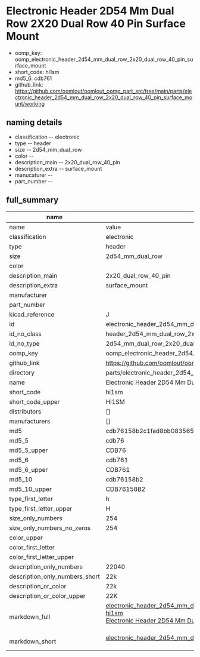 # Electronic Header 2D54 Mm Dual Row 2X20 Dual Row 40 Pin Surface Mount

  
* oomp_key: oomp_electronic_header_2d54_mm_dual_row_2x20_dual_row_40_pin_surface_mount 
* short_code: hi1sm
* md5_6: cdb761  
* github_link: https://github.com/oomlout/oomlout_oomp_part_src/tree/main/parts/electronic_header_2d54_mm_dual_row_2x20_dual_row_40_pin_surface_mount/working  
## naming details
* classification -- electronic
* type -- header
* size -- 2d54_mm_dual_row
* color -- 
* description_main -- 2x20_dual_row_40_pin
* description_extra -- surface_mount
* manucaturer -- 
* part_number -- 





## full_summary
| name | value | 
| --- | --- | 
| name | value | 
| classification | electronic | 
| type | header | 
| size | 2d54_mm_dual_row | 
| color |  | 
| description_main | 2x20_dual_row_40_pin | 
| description_extra | surface_mount | 
| manufacturer |  | 
| part_number |  | 
| kicad_reference | J | 
| id | electronic_header_2d54_mm_dual_row_2x20_dual_row_40_pin_surface_mount | 
| id_no_class | header_2d54_mm_dual_row_2x20_dual_row_40_pin_surface_mount | 
| id_no_type | 2d54_mm_dual_row_2x20_dual_row_40_pin_surface_mount | 
| oomp_key | oomp_electronic_header_2d54_mm_dual_row_2x20_dual_row_40_pin_surface_mount | 
| github_link | https://github.com/oomlout/oomlout_oomp_part_src/tree/main/parts/electronic_header_2d54_mm_dual_row_2x20_dual_row_40_pin_surface_mount/working | 
| directory | parts/electronic_header_2d54_mm_dual_row_2x20_dual_row_40_pin_surface_mount | 
| name | Electronic Header 2D54 Mm Dual Row 2X20 Dual Row 40 Pin Surface Mount | 
| short_code | hi1sm | 
| short_code_upper | HI1SM | 
| distributors | [] | 
| manufacturers | [] | 
| md5 | cdb76158b2c1fad8bb083565211e5c72 | 
| md5_5 | cdb76 | 
| md5_5_upper | CDB76 | 
| md5_6 | cdb761 | 
| md5_6_upper | CDB761 | 
| md5_10 | cdb76158b2 | 
| md5_10_upper | CDB76158B2 | 
| type_first_letter | h | 
| type_first_letter_upper | H | 
| size_only_numbers | 254 | 
| size_only_numbers_no_zeros | 254 | 
| color_upper |  | 
| color_first_letter |  | 
| color_first_letter_upper |  | 
| description_only_numbers | 22040 | 
| description_only_numbers_short | 22k | 
| description_or_color | 22k | 
| description_or_color_upper | 22K | 
| markdown_full | [electronic_header_2d54_mm_dual_row_2x20_dual_row_40_pin_surface_mount](https://github.com/oomlout/oomlout_oomp_part_src/tree/main/parts/electronic_header_2d54_mm_dual_row_2x20_dual_row_40_pin_surface_mount/working)<br>[hi1sm](https://github.com/oomlout/oomlout_oomp_part_src/tree/main/parts/electronic_header_2d54_mm_dual_row_2x20_dual_row_40_pin_surface_mount/working)<br>[Electronic Header 2D54 Mm Dual Row 2X20 Dual Row 40 Pin Surface Mount](https://github.com/oomlout/oomlout_oomp_part_src/tree/main/parts/electronic_header_2d54_mm_dual_row_2x20_dual_row_40_pin_surface_mount/working)<br><br> | 
| markdown_short | [electronic_header_2d54_mm_dual_row_2x20_dual_row_40_pin_surface_mount](https://github.com/oomlout/oomlout_oomp_part_src/tree/main/parts/electronic_header_2d54_mm_dual_row_2x20_dual_row_40_pin_surface_mount/working)<br><br> | 
